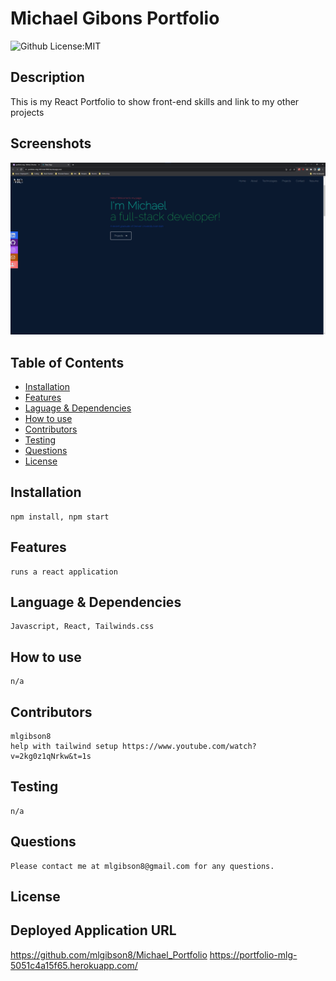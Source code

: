 # Michael Gibons Portfolio
![Github License:MIT](https://img.shields.io/badge/License-MIT-yellow.svg)
## Description
  This is my React Portfolio to show front-end skills and  link to my other projects
## Screenshots
![Screenshot](https://github.com/mlgibson8/Michael_Portfolio/blob/main/src/assets/Portfolio.png)
## Table of Contents
* [Installation](#installation)
* [Features](#features)
* [Laguage & Dependencies](#language)
* [How to use](#howtouse)
* [Contributors](#contributors)
* [Testing](#testing)
* [Questions](#questions)
* [License](#license)
## Installation
    npm install, npm start
## Features
    runs a react application
## Language & Dependencies
    Javascript, React, Tailwinds.css
## How to use
    n/a
## Contributors
    mlgibson8 
    help with tailwind setup https://www.youtube.com/watch?v=2kg0z1qNrkw&t=1s
## Testing
    n/a
## Questions
    Please contact me at mlgibson8@gmail.com for any questions.
## License
    
## Deployed Application URL
 https://github.com/mlgibson8/Michael_Portfolio
 https://portfolio-mlg-5051c4a15f65.herokuapp.com/

